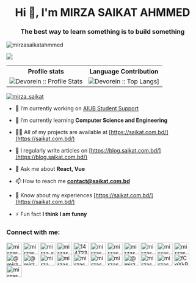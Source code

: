 <h1 align="center">Hi 👋, I'm MIRZA SAIKAT AHMMED</h1>
<h3 align="center">The best way to learn something is to build something</h3>

<p align="left"> <img src="https://komarev.com/ghpvc/?username=mirzasaikatahmmed&label=Profile%20views&color=0e75b6&style=flat" alt="mirzasaikatahmmed" /> </p>

<p align="left"> <img align="center" src="https://metrics.lecoq.io/mirzasaikatahmmed" /> </p>

<p align="center">
   <table>
      <tr>
       <th>Profile stats  </th>
       <th>Language Contribution</th>
     </tr>
      <tr>
       <td><img alt="Devorein :: Profile Stats" src="https://github-readme-stats.vercel.app/api?username=mirzasaikatahmmed&show_icons=true&theme=dark"> </td>
       <td><img alt="Devorein :: Top Langs]" src="https://github-readme-stats.vercel.app/api/top-langs/?username=mirzasaikatahmmed&langs_count=10&theme=tokyonight&layout=compact&hide=html"> </td>
     </tr>
   </table>
</p>

<p align="left"> <a href="https://twitter.com/mirza_saikat" target="blank"><img src="https://img.shields.io/twitter/follow/mirza_saikat?logo=twitter&style=for-the-badge" alt="mirza_saikat" /></a> </p>

- 🔭 I’m currently working on [AIUB Student Support](https://aiub.saikat.com.bd/)

- 🌱 I’m currently learning **Computer Science and Engineering**

- 👨‍💻 All of my projects are available at [https://saikat.com.bd/](https://saikat.com.bd/)

- 📝 I regularly write articles on [https://blog.saikat.com.bd/](https://blog.saikat.com.bd/)

- 💬 Ask me about **React, Vue**

- 📫 How to reach me **contact@saikat.com.bd**

- 📄 Know about my experiences [https://saikat.com.bd/](https://saikat.com.bd/)

- ⚡ Fun fact **I think I am funny**

<!--### Blogs posts -->
<!-- BLOG-POST-LIST:START -->
<!-- BLOG-POST-LIST:END -->

<h3 align="left">Connect with me:</h3>
<p align="left">
<a href="https://codepen.io/mirzasaikatahmmed" target="blank"><img align="center" src="https://raw.githubusercontent.com/rahuldkjain/github-profile-readme-generator/master/src/images/icons/Social/codepen.svg" alt="mirzasaikatahmmed" height="30" width="40" /></a>
<a href="https://dev.to/mirzasaikatahmmed" target="blank"><img align="center" src="https://raw.githubusercontent.com/rahuldkjain/github-profile-readme-generator/master/src/images/icons/Social/devto.svg" alt="mirzasaikatahmmed" height="30" width="40" /></a>
<a href="https://twitter.com/mirza_saikat" target="blank"><img align="center" src="https://raw.githubusercontent.com/rahuldkjain/github-profile-readme-generator/master/src/images/icons/Social/twitter.svg" alt="mirza_saikat" height="30" width="40" /></a>
<a href="https://linkedin.com/in/mirzasaikatahmmed" target="blank"><img align="center" src="https://raw.githubusercontent.com/rahuldkjain/github-profile-readme-generator/master/src/images/icons/Social/linked-in-alt.svg" alt="mirzasaikatahmmed" height="30" width="40" /></a>
<a href="https://stackoverflow.com/users/14472338" target="blank"><img align="center" src="https://raw.githubusercontent.com/rahuldkjain/github-profile-readme-generator/master/src/images/icons/Social/stack-overflow.svg" alt="14472338" height="30" width="40" /></a>
<a href="https://codesandbox.com/mirzasaikatahmmed" target="blank"><img align="center" src="https://raw.githubusercontent.com/rahuldkjain/github-profile-readme-generator/master/src/images/icons/Social/codesandbox.svg" alt="mirzasaikatahmmed" height="30" width="40" /></a>
<a href="https://kaggle.com/mirzasaikatahmmed" target="blank"><img align="center" src="https://raw.githubusercontent.com/rahuldkjain/github-profile-readme-generator/master/src/images/icons/Social/kaggle.svg" alt="mirzasaikatahmmed" height="30" width="40" /></a>
<a href="https://fb.com/mirzasaikatahmmed121" target="blank"><img align="center" src="https://raw.githubusercontent.com/rahuldkjain/github-profile-readme-generator/master/src/images/icons/Social/facebook.svg" alt="mirzasaikatahmmed121" height="30" width="40" /></a>
<a href="https://instagram.com/mirzasaikat.ahmmed" target="blank"><img align="center" src="https://raw.githubusercontent.com/rahuldkjain/github-profile-readme-generator/master/src/images/icons/Social/instagram.svg" alt="mirzasaikat.ahmmed" height="30" width="40" /></a>
<a href="https://dribbble.com/mirzasaikatahmmed" target="blank"><img align="center" src="https://raw.githubusercontent.com/rahuldkjain/github-profile-readme-generator/master/src/images/icons/Social/dribbble.svg" alt="mirzasaikatahmmed" height="30" width="40" /></a>
<a href="https://www.behance.net/mirzasaikatahmmed" target="blank"><img align="center" src="https://raw.githubusercontent.com/rahuldkjain/github-profile-readme-generator/master/src/images/icons/Social/behance.svg" alt="mirzasaikatahmmed" height="30" width="40" /></a>
<a href="https://hashnode.com/@mirzasaikatahmmed" target="blank"><img align="center" src="https://raw.githubusercontent.com/rahuldkjain/github-profile-readme-generator/master/src/images/icons/Social/hashnode.svg" alt="@mirzasaikatahmmed" height="30" width="40" /></a>
<a href="https://medium.com/@mirzasaikatahmmed" target="blank"><img align="center" src="https://raw.githubusercontent.com/rahuldkjain/github-profile-readme-generator/master/src/images/icons/Social/medium.svg" alt="@mirzasaikatahmmed" height="30" width="40" /></a>
<a href="https://www.youtube.com/c/mirza saikat ahmmed" target="blank"><img align="center" src="https://raw.githubusercontent.com/rahuldkjain/github-profile-readme-generator/master/src/images/icons/Social/youtube.svg" alt="mirza saikat ahmmed" height="30" width="40" /></a>
<a href="https://www.codechef.com/users/mirzasaikatahmmed" target="blank"><img align="center" src="https://cdn.jsdelivr.net/npm/simple-icons@3.1.0/icons/codechef.svg" alt="mirzasaikatahmmed" height="30" width="40" /></a>
<a href="https://www.hackerrank.com/mirzasaikat" target="blank"><img align="center" src="https://raw.githubusercontent.com/rahuldkjain/github-profile-readme-generator/master/src/images/icons/Social/hackerrank.svg" alt="mirzasaikat" height="30" width="40" /></a>
<a href="https://codeforces.com/profile/mirzasaikatahmmed" target="blank"><img align="center" src="https://raw.githubusercontent.com/rahuldkjain/github-profile-readme-generator/master/src/images/icons/Social/codeforces.svg" alt="mirzasaikatahmmed" height="30" width="40" /></a>
<a href="https://www.leetcode.com/mirzasaikatahmmed" target="blank"><img align="center" src="https://raw.githubusercontent.com/rahuldkjain/github-profile-readme-generator/master/src/images/icons/Social/leet-code.svg" alt="mirzasaikatahmmed" height="30" width="40" /></a>
<a href="https://www.hackerearth.com/@mirzasaikatahmmed" target="blank"><img align="center" src="https://raw.githubusercontent.com/rahuldkjain/github-profile-readme-generator/master/src/images/icons/Social/hackerearth.svg" alt="@mirzasaikatahmmed" height="30" width="40" /></a>
<a href="https://auth.geeksforgeeks.org/user/mirzasaikatahmmed/profile" target="blank"><img align="center" src="https://raw.githubusercontent.com/rahuldkjain/github-profile-readme-generator/master/src/images/icons/Social/geeks-for-geeks.svg" alt="mirzasaikatahmmed/profile" height="30" width="40" /></a>
<a href="https://www.topcoder.com/members/mirzasaikatahmmed" target="blank"><img align="center" src="https://raw.githubusercontent.com/rahuldkjain/github-profile-readme-generator/master/src/images/icons/Social/topcoder.svg" alt="mirzasaikatahmmed" height="30" width="40" /></a>
<a href="https://discord.gg/fCgYkPTw" target="blank"><img align="center" src="https://raw.githubusercontent.com/rahuldkjain/github-profile-readme-generator/master/src/images/icons/Social/discord.svg" alt="fCgYkPTw" height="30" width="40" /></a>
<a href="/mirzasaikatahmmed.netlify.app" target="blank"><img align="center" src="https://raw.githubusercontent.com/rahuldkjain/github-profile-readme-generator/master/src/images/icons/Social/rss.svg" alt="mirzasaikatahmmed.netlify.app" height="30" width="40" /></a>
</p>

